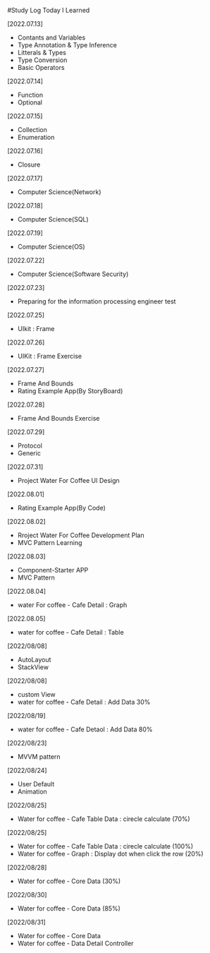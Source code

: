 
#Study Log
Today I Learned

[2022.07.13]
- Contants and Variables
- Type Annotation & Type Inference
- Litterals & Types
- Type Conversion
- Basic Operators

[2022.07.14]
- Function
- Optional

[2022.07.15]
- Collection
- Enumeration

[2022.07.16]
- Closure

[2022.07.17]
- Computer Science(Network)

[2022.07.18]
- Computer Science(SQL)

[2022.07.19]
- Computer Science(OS)

[2022.07.22]
- Computer Science(Software Security)

[2022.07.23]
- Preparing for the information processing engineer test

[2022.07.25]
- UIkit : Frame

[2022.07.26]
- UIKit : Frame Exercise

[2022.07.27]
- Frame And Bounds
- Rating Example App(By StoryBoard)

[2022.07.28]
- Frame And Bounds Exercise

[2022.07.29]
- Protocol
- Generic

[2022.07.31]
- Project Water For Coffee UI Design

[2022.08.01]
- Rating Example App(By Code)

[2022.08.02]
- Rroject Water For Coffee Development Plan
- MVC Pattern Learning

[2022.08.03]
- Component-Starter APP
- MVC Pattern

[2022.08.04]
- water For coffee - Cafe Detail : Graph

[2022.08.05]
- water for coffee - Cafe Detail : Table

[2022/08/08]
- AutoLayout 
- StackView

[2022/08/08]
- custom View
- water for coffee - Cafe Detail : Add Data 30%

[2022/08/19]
- water for coffee - Cafe Detaol : Add Data 80% 

[2022/08/23]
- MVVM pattern 

[2022/08/24]
- User Default
- Animation

[2022/08/25]
- Water for coffee - Cafe Table Data : cirecle calculate (70%)

[2022/08/25]
- Water for coffee - Cafe Table Data : cirecle calculate (100%)
- Water for coffee - Graph : Display dot when click the row (20%)

[2022/08/28]
- Water for coffee - Core Data (30%)

[2022/08/30]
- Water for coffee - Core Data (85%)

[2022/08/31]
- Water for coffee - Core Data
- Water for coffee - Data Detail Controller